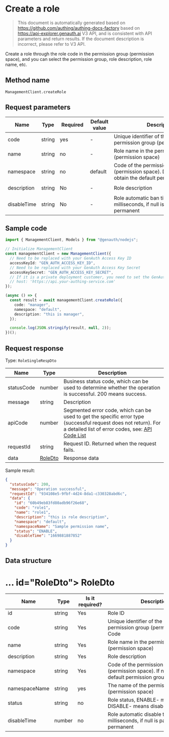 # Create a role

<!--
Warning ⚠️:
Do not modify this document directly,
https://github.com/Authing/authing-docs-factory
Use this project to generate
-->

<LastUpdated />

> This document is automatically generated based on https://github.com/authing/authing-docs-factory based on https://api-explorer.genauth.ai V3 API, and is consistent with API parameters and return results. If the document description is incorrect, please refer to V3 API.

Create a role through the role code in the permission group (permission space), and you can select the permission group, role description, role name, etc.

## Method name

`ManagementClient.createRole`

## Request parameters

| Name        | Type   | <div style="width:80px">Required</div> | <div style="width:60px">Default value</div> | <div style="width:300px">Description</div>                                                           | <div style="width:200px">Sample value</div> |
| ----------- | ------ | -------------------------------------- | ------------------------------------------- | ---------------------------------------------------------------------------------------------------- | ------------------------------------------- |
| code        | string | yes                                    | -                                           | Unique identifier of the role in the permission group (permission space)                             | `manager`                                   |
| name        | string | no                                     | -                                           | Role name in the permission group (permission space)                                                 | `manager`                                   |
| namespace   | string | no                                     | default                                     | Code of the permission group (permission space). Do not pass to obtain the default permission group. | `default`                                   |
| description | string | No                                     | -                                           | Role description                                                                                     | `this is role manager description`          |
| disableTime | string | No                                     | -                                           | Role automatic ban time, in milliseconds, if null is passed, it means permanent                      | `1669881887852`                             |

## Sample code

```ts
import { ManagementClient, Models } from "@genauth/nodejs";

// Initialize ManagementClient
const managementClient = new ManagementClient({
  // Need to be replaced with your GenAuth Access Key ID
  accessKeyId: "GEN_AUTH_ACCESS_KEY_ID",
  // Need to be replaced with your GenAuth Access Key Secret
  accessKeySecret: "GEN_AUTH_ACCESS_KEY_SECRET",
  // If it is a private deployment customer, you need to set the GenAuth service domain name
  // host: 'https://api.your-authing-service.com'
});

(async () => {
  const result = await managementClient.createRole({
    code: "manager",
    namespace: "default",
    description: "this is manager",
  });

  console.log(JSON.stringify(result, null, 2));
})();
```

## Request response

Type: `RoleSingleRespDto`

| Name       | Type                           | Description                                                                                                                                                                                                                                                                                                                                  |
| ---------- | ------------------------------ | -------------------------------------------------------------------------------------------------------------------------------------------------------------------------------------------------------------------------------------------------------------------------------------------------------------------------------------------- |
| statusCode | number                         | Business status code, which can be used to determine whether the operation is successful. 200 means success.                                                                                                                                                                                                                                 |
| message    | string                         | Description                                                                                                                                                                                                                                                                                                                                  |
| apiCode    | number                         | Segmented error code, which can be used to get the specific error type (successful request does not return). For a detailed list of error codes, see: [API Code List](https://api-explorer.genauth.ai/?tag=group/%E5%BC%80%E5%8F%91%E5%87%86%E5%A4%87#tag/%E5%BC%80%E5%8F%91%E5%87%86%E5%A4%87/%E9%94%99%E8%AF%AF%E5%A4%84%E7%90%86/apiCode) |
| requestId  | string                         | Request ID. Returned when the request fails.                                                                                                                                                                                                                                                                                                 |
| data       | <a href="#RoleDto">RoleDto</a> | Response data                                                                                                                                                                                                                                                                                                                                |

Sample result:

```json
{
  "statusCode": 200,
  "message": "Operation successful",
  "requestId": "934108e5-9fbf-4d24-8da1-c330328abd6c",
  "data": {
    "id": "60b49eb83fd80adb96f26e68",
    "code": "role1",
    "name": "role1",
    "description": "this is role description",
    "namespace": "default",
    "namespaceName": "Sample permission name",
    "status": "ENABLE",
    "disableTime": "1669881887852"
  }
}
```

## Data structure

# ... id="RoleDto"></a> RoleDto

| Name          | Type   | <div style="width:80px">Is it required?</div> | <div style="width:300px">Description</div>                                                                | <div style="width:200px">Example value</div> |
| ------------- | ------ | --------------------------------------------- | --------------------------------------------------------------------------------------------------------- | -------------------------------------------- |
| id            | string | Yes                                           | Role ID                                                                                                   | `60b49eb83fd80adb96f26e68`                   |
| code          | string | Yes                                           | Unique identifier of the role in the permission group (permission space) Code                             | `role1`                                      |
| name          | string | Yes                                           | Role name in the permission group (permission space)                                                      | `role1`                                      |
| description   | string | Yes                                           | Role description                                                                                          | `this is role description`                   |
| namespace     | string | Yes                                           | Code of the permission group (permission space). If not passed, the default permission group is obtained. | `default`                                    |
| namespaceName | string | yes                                           | The name of the permission group (permission space)                                                       | `Sample permission name`                     |
| status        | string | no                                            | Role status, ENABLE- means normal, DISABLE- means disabled                                                | `ENABLE`                                     |
| disableTime   | number | no                                            | Role automatic disable time, in milliseconds, if null is passed, it means permanent                       | `1669881887852`                              |
